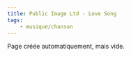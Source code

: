 ```yaml
---
title: Public Image Ltd - Love Song
tags:
    - musique/chanson
---
```


Page créée automatiquement, mais vide.
